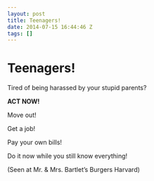 ```yaml
---
layout: post
title: Teenagers!
date: 2014-07-15 16:44:46 Z
tags: []
---
```

# Teenagers!

Tired of being harassed by your stupid parents?

**ACT NOW!**

Move out!

Get a job!

Pay your own bills!

Do it now while you still know everything!

(Seen at Mr. & Mrs. Bartlet’s Burgers Harvard)
